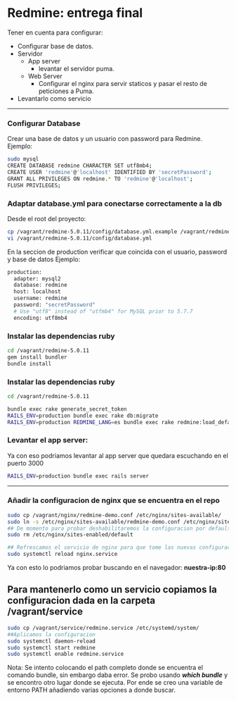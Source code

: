 # Redmine: entrega final

Tener en cuenta para configurar:
* Configurar base de datos.
* Servidor
  * App server
    * levantar el servidor puma. 
  * Web Server
    * Configurar el nginx para servir staticos y pasar el resto de peticiones a Puma.
* Levantarlo como servicio

---

### Configurar Database

Crear una base de datos y un usuario con password para Redmine. Ejemplo: 

```sh
sudo mysql
CREATE DATABASE redmine CHARACTER SET utf8mb4;
CREATE USER 'redmine'@'localhost' IDENTIFIED BY 'secretPassword';
GRANT ALL PRIVILEGES ON redmine.* TO 'redmine'@'localhost';
FLUSH PRIVILEGES;
```
### Adaptar database.yml para conectarse correctamente a la db

Desde el root del proyecto:
```sh
cp /vagrant/redmine-5.0.11/config/database.yml.example /vagrant/redmine-5.0.11/config/database.yml
vi /vagrant/redmine-5.0.11/config/database.yml
```
En la seccion de production verificar que coincida con el usuario, password y base de datos
Ejemplo:
```sh
production:
  adapter: mysql2
  database: redmine
  host: localhost
  username: redmine
  password: "secretPassword" 
  # Use "utf8" instead of "utfmb4" for MySQL prior to 5.7.7
  encoding: utf8mb4
  ```


### Instalar las dependencias ruby
```sh
cd /vagrant/redmine-5.0.11
gem install bundler
bundle install
```

### Instalar las dependencias ruby
```sh
cd /vagrant/redmine-5.0.11

bundle exec rake generate_secret_token
RAILS_ENV=production bundle exec rake db:migrate
RAILS_ENV=production REDMINE_LANG=es bundle exec rake redmine:load_default_data
```

### Levantar el app server:
Ya con eso podriamos levantar al app server que quedara escuchando en el puerto 3000
```sh
RAILS_ENV=production bundle exec rails server
```
---
### Añadir la configuracion de nginx que se encuentra en el repo
```sh
sudo cp /vagrant/nginx/redmine-demo.conf /etc/nginx/sites-available/
sudo ln -s /etc/nginx/sites-available/redmine-demo.conf /etc/nginx/sites-enabled/
## De momento para probar deshabilitaremos la configuracion por default
sudo rm /etc/nginx/sites-enabled/default

## Refrescamos el servicio de nginx para que tome las nuevas configuraciones.
sudo systemctl reload nginx.service
```
Ya con esto lo podriamos probar buscando en el navegador: **nuestra-ip:80** 


## Para mantenerlo como un servicio copiamos la configuracion dada en la carpeta /vagrant/service

```sh
sudo cp /vagrant/service/redmine.service /etc/systemd/system/
##Aplicamos la configuracion
sudo systemctl daemon-reload
sudo systemctl start redmine
sudo systemctl enable redmine.service

```
Nota: Se intento colocando el path completo donde se encuentra el comando bundle, sin embargo daba error. Se probo usando ***which bundle*** y se encontro otro lugar donde se ejecuta. Por ende se creo una variable de entorno PATH añadiendo varias opciones a donde buscar.
